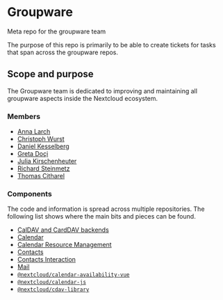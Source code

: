 # Groupware

Meta repo for the groupware team

The purpose of this repo is primarily to be able to create tickets for tasks that span across the groupware repos.

## Scope and purpose

The Groupware team is dedicated to improving and maintaining all groupware aspects inside the Nextcloud ecosystem.

### Members

* [Anna Larch](https://github.com/miaulalala)
* [Christoph Wurst](https://github.com/ChristophWurst)
* [Daniel Kesselberg](https://github.com/kesselb)
* [Greta Doçi](https://github.com/GretaD)
* [Julia Kirschenheuter](https://github.com/JuliaKirschenheuter)
* [Richard Steinmetz](https://github.com/st3iny)
* [Thomas Citharel](https://github.com/tcitworld)

### Components

The code and information is spread across multiple repositories. The following list shows where the main bits and pieces can be found.

* [CalDAV and CardDAV backends](https://github.com/nextcloud/server/tree/master/apps/dav)
* [Calendar](https://github.com/nextcloud/calendar)
* [Calendar Resource Management](https://github.com/nextcloud/calendar_resource_management)
* [Contacts](https://github.com/nextcloud/contacts)
* [Contacts Interaction](https://github.com/nextcloud/server/tree/master/apps/contactsinteraction)
* [Mail](https://github.com/nextcloud/mail)
* [`@nextcloud/calendar-availability-vue`](https://github.com/nextcloud/calendar-availability-vue )
* [`@nextcloud/calendar-js`](https://github.com/nextcloud/calendar-js)
* [`@nextcloud/cdav-library`](https://github.com/nextcloud/cdav-library)
